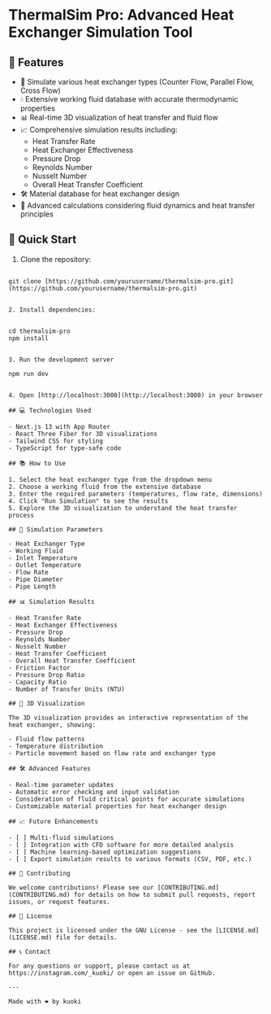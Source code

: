 # ThermalSim Pro: Advanced Heat Exchanger Simulation Tool


## 🌟 Features

- 🔄 Simulate various heat exchanger types (Counter Flow, Parallel Flow, Cross Flow)
- 💧 Extensive working fluid database with accurate thermodynamic properties
- 📊 Real-time 3D visualization of heat transfer and fluid flow
- 📈 Comprehensive simulation results including:
  - Heat Transfer Rate
  - Heat Exchanger Effectiveness
  - Pressure Drop
  - Reynolds Number
  - Nusselt Number
  - Overall Heat Transfer Coefficient
- 🛠 Material database for heat exchanger design
- 🧮 Advanced calculations considering fluid dynamics and heat transfer principles

## 🚀 Quick Start

1. Clone the repository:
```

git clone [https://github.com/yourusername/thermalsim-pro.git](https://github.com/yourusername/thermalsim-pro.git)


2. Install dependencies:


cd thermalsim-pro
npm install


3. Run the development server

npm run dev


4. Open [http://localhost:3000](http://localhost:3000) in your browser

## 💻 Technologies Used

- Next.js 13 with App Router
- React Three Fiber for 3D visualizations
- Tailwind CSS for styling
- TypeScript for type-safe code

## 📚 How to Use

1. Select the heat exchanger type from the dropdown menu
2. Choose a working fluid from the extensive database
3. Enter the required parameters (temperatures, flow rate, dimensions)
4. Click "Run Simulation" to see the results
5. Explore the 3D visualization to understand the heat transfer process

## 🧪 Simulation Parameters

- Heat Exchanger Type
- Working Fluid
- Inlet Temperature
- Outlet Temperature
- Flow Rate
- Pipe Diameter
- Pipe Length

## 📊 Simulation Results

- Heat Transfer Rate
- Heat Exchanger Effectiveness
- Pressure Drop
- Reynolds Number
- Nusselt Number
- Heat Transfer Coefficient
- Overall Heat Transfer Coefficient
- Friction Factor
- Pressure Drop Ratio
- Capacity Ratio
- Number of Transfer Units (NTU)

## 🎨 3D Visualization

The 3D visualization provides an interactive representation of the heat exchanger, showing:

- Fluid flow patterns
- Temperature distribution
- Particle movement based on flow rate and exchanger type

## 🛠 Advanced Features

- Real-time parameter updates
- Automatic error checking and input validation
- Consideration of fluid critical points for accurate simulations
- Customizable material properties for heat exchanger design

## 📈 Future Enhancements

- [ ] Multi-fluid simulations
- [ ] Integration with CFD software for more detailed analysis
- [ ] Machine learning-based optimization suggestions
- [ ] Export simulation results to various formats (CSV, PDF, etc.)

## 🤝 Contributing

We welcome contributions! Please see our [CONTRIBUTING.md](CONTRIBUTING.md) for details on how to submit pull requests, report issues, or request features.

## 📄 License

This project is licensed under the GNU License - see the [LICENSE.md](LICENSE.md) file for details.

## 📞 Contact

For any questions or support, please contact us at https://instagram.com/_kuoki/ or open an issue on GitHub.

---

Made with ❤️ by kuoki 
```
